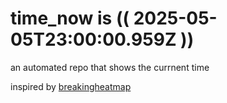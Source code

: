 # time_now is (( 2025-05-05T23:00:00.959Z ))

an automated repo that shows the currnent time

inspired by [breakingheatmap](https://github.com/breakingheatmap/breakingheatmap)